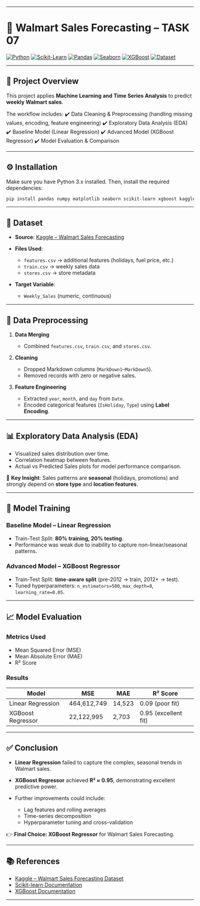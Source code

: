 
---

# 🛒 Walmart Sales Forecasting – TASK 07

[![Python](https://img.shields.io/badge/Python-3.8%2B-blue.svg)](https://www.python.org/)
[![Scikit-Learn](https://img.shields.io/badge/Scikit--Learn-ML-orange.svg)](https://scikit-learn.org/)
[![Pandas](https://img.shields.io/badge/Pandas-Data--Analysis-green.svg)](https://pandas.pydata.org/)
[![Seaborn](https://img.shields.io/badge/Seaborn-Visualization-red.svg)](https://seaborn.pydata.org/)
[![XGBoost](https://img.shields.io/badge/XGBoost-Gradient--Boosting-blueviolet.svg)](https://xgboost.readthedocs.io/)
[![Dataset](https://img.shields.io/badge/Dataset-Kaggle-brightgreen.svg)](https://www.kaggle.com/datasets/aslanahmedov/walmart-sales-forecast)

---

## 📌 Project Overview

This project applies **Machine Learning and Time Series Analysis** to predict **weekly Walmart sales**.

The workflow includes:
✔️ Data Cleaning & Preprocessing (handling missing values, encoding, feature engineering)
✔️ Exploratory Data Analysis (EDA)
✔️ Baseline Model (Linear Regression)
✔️ Advanced Model (XGBoost Regressor)
✔️ Model Evaluation & Comparison

---

## ⚙️ Installation

Make sure you have Python 3.x installed. Then, install the required dependencies:

```bash
pip install pandas numpy matplotlib seaborn scikit-learn xgboost kagglehub
```

---

## 📂 Dataset

* **Source**: [Kaggle – Walmart Sales Forecasting](https://www.kaggle.com/datasets/aslanahmedov/walmart-sales-forecast)
* **Files Used**:

  * `features.csv` → additional features (holidays, fuel price, etc.)
  * `train.csv` → weekly sales data
  * `stores.csv` → store metadata
* **Target Variable**:

  * `Weekly_Sales` (numeric, continuous)

---

## 🔧 Data Preprocessing

1. **Data Merging**

   * Combined `features.csv`, `train.csv`, and `stores.csv`.

2. **Cleaning**

   * Dropped Markdown columns (`MarkDown1`–`MarkDown5`).
   * Removed records with zero or negative sales.

3. **Feature Engineering**

   * Extracted `year`, `month`, and `day` from `Date`.
   * Encoded categorical features (`IsHoliday`, `Type`) using **Label Encoding**.

---

## 📊 Exploratory Data Analysis (EDA)

* Visualized sales distribution over time.
* Correlation heatmap between features.
* Actual vs Predicted Sales plots for model performance comparison.

📌 **Key Insight**: Sales patterns are **seasonal** (holidays, promotions) and strongly depend on **store type** and **location features**.

---

## 🤖 Model Training

### Baseline Model – Linear Regression

* Train-Test Split: **80% training, 20% testing**.
* Performance was weak due to inability to capture non-linear/seasonal patterns.

### Advanced Model – XGBoost Regressor

* Train-Test Split: **time-aware split** (pre-2012 → train, 2012+ → test).
* Tuned hyperparameters: `n_estimators=500`, `max_depth=8`, `learning_rate=0.05`.

---

## 📈 Model Evaluation

### Metrics Used

* Mean Squared Error (MSE)
* Mean Absolute Error (MAE)
* R² Score

### Results

| Model             | MSE         | MAE    | R² Score             |
| ----------------- | ----------- | ------ | -------------------- |
| Linear Regression | 464,612,749 | 14,523 | 0.09 (poor fit)      |
| XGBoost Regressor | 22,122,995  | 2,703  | 0.95 (excellent fit) |

---

## ✅ Conclusion

* **Linear Regression** failed to capture the complex, seasonal trends in Walmart sales.
* **XGBoost Regressor** achieved **R² ≈ 0.95**, demonstrating excellent predictive power.
* Further improvements could include:

  * Lag features and rolling averages
  * Time-series decomposition
  * Hyperparameter tuning and cross-validation

👉 **Final Choice: XGBoost Regressor** for Walmart Sales Forecasting.

---

## 📚 References

* [Kaggle – Walmart Sales Forecasting Dataset](https://www.kaggle.com/datasets/aslanahmedov/walmart-sales-forecast)
* [Scikit-learn Documentation](https://scikit-learn.org/)
* [XGBoost Documentation](https://xgboost.readthedocs.io/)

---
